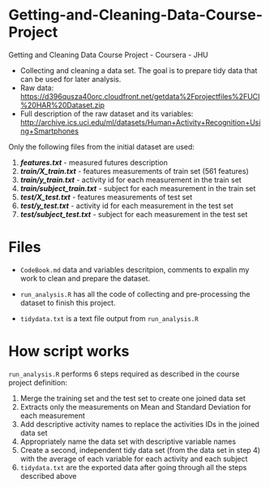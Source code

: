 # Getting-and-Cleaning-Data-Course-Project
  Getting and Cleaning Data Course Project - Coursera - JHU

- Collecting and cleaning a data set. The goal is to prepare tidy data that can be used for later analysis. 
- Raw data:   https://d396qusza40orc.cloudfront.net/getdata%2Fprojectfiles%2FUCI%20HAR%20Dataset.zip
- Full description of the raw dataset and its variables: http://archive.ics.uci.edu/ml/datasets/Human+Activity+Recognition+Using+Smartphones

Only the following files from the initial dataset are used:
  1. ***features.txt*** - measured futures description
  2. ***train/X_train.txt*** - features measurements of train set (561 features)
  3. ***train/y_train.txt*** - activity id for each measurement in the train set
  4. ***train/subject_train.txt*** - subject for each measurement in the train set
  5. ***test/X_test.txt*** - features measurements of test set
  6. ***test/y_test.txt*** - activity id for each measurement in the test set
  7. ***test/subject_test.txt*** - subject for each measurement in the test set
 
# Files
- `CodeBook.md` data and variables descritpion, comments to expalin my work to clean and prepare the dataset.

- `run_analysis.R` has all the code of collecting and pre-processing the dataset to finish this project.

- `tidydata.txt` is a text file output from `run_analysis.R`

# How script works
  `run_analysis.R` performs 6 steps required as described in the course project definition:
  1. Merge the training set and the test set to create one joined data set
  2. Extracts only the measurements on Mean and Standard Deviation for each measurement
  3. Add descriptive activity names to replace the activities IDs in the joined data set
  4. Appropriately name the data set with descriptive variable names
  5. Create a second, independent tidy data set (from the data set in step 4) with the average of each variable for each activity and each subject
  6. `tidydata.txt` are the exported data after going through all the steps described above
